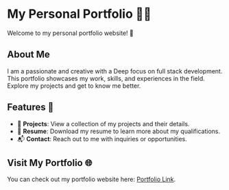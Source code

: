 # My Personal Portfolio 👩‍💻

Welcome to my personal portfolio website! 🚀

## About Me

I am a passionate and creative with a Deep focus on full stack development. This portfolio showcases my work, skills, and experiences in the field. Explore my projects and get to know me better. 

## Features 🌟

- 📂 **Projects**: View a collection of my projects and their details.
- 📝 **Resume**: Download my resume to learn more about my qualifications.
- 📬 **Contact**: Reach out to me with inquiries or opportunities.

## Visit My Portfolio 🌐

You can check out my portfolio website here: [Portfolio Link]([https://naveensakthivel12.github.io/Naveen-portfolio/]).
